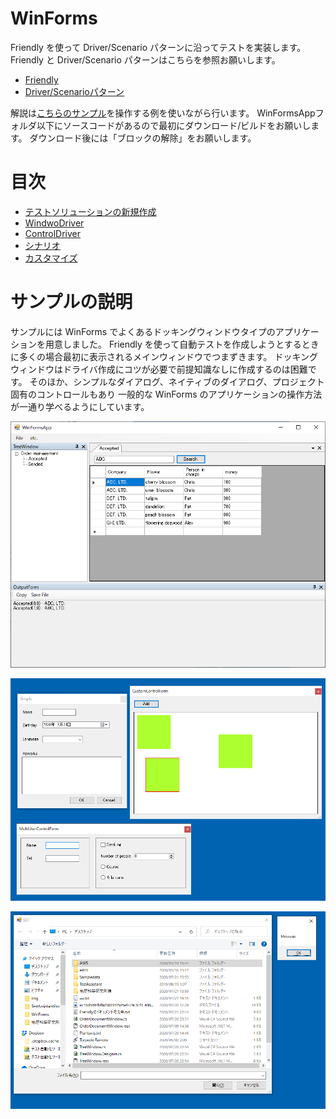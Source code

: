 # WinForms

Friendly を使って Driver/Scenario パターンに沿ってテストを実装します。<br>
Friendly と Driver/Scenario パターンはこちらを参照お願いします。<br>
+ [Friendly](https://github.com/Codeer-Software/Friendly/blob/master/README.jp.md)
+ [Driver/Scenarioパターン](https://github.com/Codeer-Software/Friendly/blob/master/TestAutomationDesign.jp.md)

解説は[こちらのサンプル](WinFormsApp)を操作する例を使いながら行います。
WinFormsAppフォルダ以下にソースコードがあるので最初にダウンロード/ビルドをお願いします。
ダウンロード後には「ブロックの解除」をお願いします。

# 目次
+ [テストソリューションの新規作成](Sln.md)
+ [WindwoDriver](WindowDriver.md)
+ [ControlDriver](ControlDriver.md)
+ [シナリオ](Scenario.md)
+ [カスタマイズ](Customize.md)

# サンプルの説明
サンプルには WinForms でよくあるドッキングウィンドウタイプのアプリケーションを用意しました。
Friendly を使って自動テストを作成しようとするときに多くの場合最初に表示されるメインウィンドウでつまずきます。
ドッキングウィンドウはドライバ作成にコツが必要で前提知識なしに作成するのは困難です。
そのほか、シンプルなダイアログ、ネイティブのダイアログ、プロジェクト固有のコントロールもあり
一般的な WinForms のアプリケーションの操作方法が一通り学べるようにしています。

![MainFrame.png](Img/MainFrame.png)

![SampleDialogs.png](Img/SampleDialogs.png)

![NativeWindows.png](Img/NativeWindows.png)
